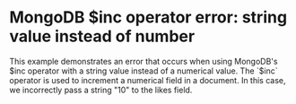 # MongoDB $inc operator error: string value instead of number

This example demonstrates an error that occurs when using MongoDB's $inc operator with a string value instead of a numerical value.
The `$inc` operator is used to increment a numerical field in a document.  In this case, we incorrectly pass a string "10" to the likes field.